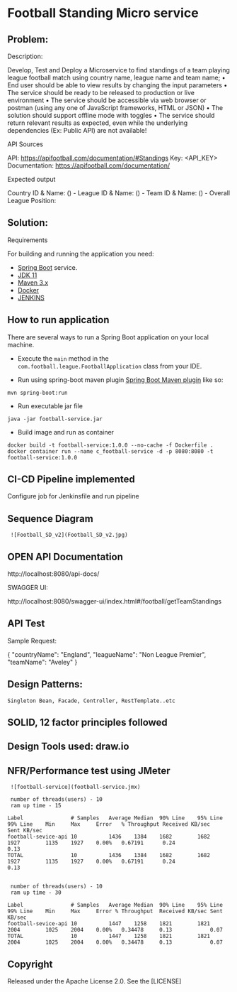 # Football Standing Micro service

## Problem:

Description:

Develop, Test and Deploy a Microservice to find standings of a team playing league football match using country name, league name and team name;
• End user should be able to view results by changing the input parameters
• The service should be ready to be released to production or live environment
• The service should be accessible via web browser or postman (using any one of JavaScript frameworks, HTML or JSON)
• The solution should support offline mode with toggles
• The service should return relevant results as expected, even while the underlying dependencies (Ex: Public API) are not available!

API Sources

API: https://apifootball.com/documentation/#Standings
Key: <API_KEY>
Documentation: https://apifootball.com/documentation/

Expected output

Country ID & Name: (<ID>) - <name>
League ID & Name: (<ID>) - <name>
Team ID & Name: (<ID>) - <name>
Overall League Position: <position>

## Solution:

Requirements

For building and running the application you need:

- [Spring Boot](http://projects.spring.io/spring-boot/) service.
- [JDK 11](https://adoptium.net/temurin/releases?version=11)
- [Maven 3.x](https://maven.apache.org)
- [Docker](https://www.docker.com/)
- [JENKINS](CI-CD)

## How to run application

There are several ways to run a Spring Boot application on your local machine. 

- Execute the `main` method in the `com.football.league.FootballApplication` class from your IDE.

- Run using spring-boot maven plugin
[Spring Boot Maven plugin](https://docs.spring.io/spring-boot/docs/current/reference/html/build-tool-plugins-maven-plugin.html) like so:

```shell
mvn spring-boot:run
```

- Run executable jar file

```shell
java -jar football-service.jar
```

- Build image and run as container

```shell
docker build -t football-service:1.0.0 --no-cache -f Dockerfile .
docker container run --name c_football-service -d -p 8080:8080 -t football-service:1.0.0
```

## CI-CD Pipeline implemented

Configure job for Jenkinsfile and run pipeline

## Sequence Diagram

```
 ![Football_SD_v2](Football_SD_v2.jpg)

```
## OPEN API Documentation

http://localhost:8080/api-docs/

SWAGGER UI:

http://localhost:8080/swagger-ui/index.html#/football/getTeamStandings

## API Test

Sample Request:

{
  "countryName": "England",
  "leagueName": "Non League Premier",
  "teamName": "Aveley"
}

## Design Patterns:

	Singleton Bean, Facade, Controller, RestTemplate..etc 

## SOLID, 12 factor principles followed 

## Design Tools used: draw.io

## NFR/Performance test using JMeter

```
 ![football-service](football-service.jmx)
 
 number of threads(users) - 10
 ram up time - 15
 
Label				# Samples	Average	Median	90% Line	95% Line	99% Line	Min		Max		Error 	% Throughput Received KB/sec	Sent KB/sec
football-sevice-api	10			1436	1384	1682		1682		1927		1135	1927	0.00%	0.67191		 0.24				0.13
TOTAL				10			1436	1384	1682		1682		1927		1135	1927	0.00%	0.67191		 0.24				0.13


 number of threads(users) - 10
 ram up time - 30
 
Label				# Samples	Average	Median	90% Line	95% Line	99% Line	Min		Max		Error %	Throughput	Received KB/sec	Sent KB/sec
football-sevice-api	10			1447	1258	1821		1821		2004		1025	2004	0.00%	0.34478		0.13			0.07
TOTAL				10			1447	1258	1821		1821		2004		1025	2004	0.00%	0.34478		0.13			0.07

```

## Copyright

Released under the Apache License 2.0. See the [LICENSE]
